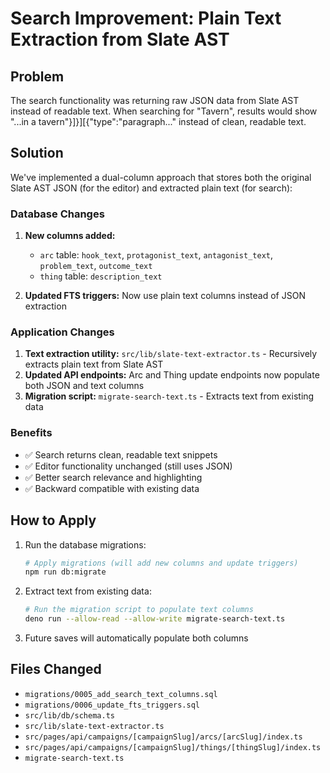 # Search Improvement: Plain Text Extraction from Slate AST

## Problem

The search functionality was returning raw JSON data from Slate AST instead of readable text. When searching for "Tavern", results would show "...in a tavern"}]}][{"type":"paragraph..." instead of clean, readable text.

## Solution

We've implemented a dual-column approach that stores both the original Slate AST JSON (for the editor) and extracted plain text (for search):

### Database Changes

1. **New columns added:**

   - `arc` table: `hook_text`, `protagonist_text`, `antagonist_text`, `problem_text`, `outcome_text`
   - `thing` table: `description_text`

2. **Updated FTS triggers:** Now use plain text columns instead of JSON extraction

### Application Changes

1. **Text extraction utility:** `src/lib/slate-text-extractor.ts` - Recursively extracts plain text from Slate AST
2. **Updated API endpoints:** Arc and Thing update endpoints now populate both JSON and text columns
3. **Migration script:** `migrate-search-text.ts` - Extracts text from existing data

### Benefits

- ✅ Search returns clean, readable text snippets
- ✅ Editor functionality unchanged (still uses JSON)
- ✅ Better search relevance and highlighting
- ✅ Backward compatible with existing data

## How to Apply

1. Run the database migrations:

   ```bash
   # Apply migrations (will add new columns and update triggers)
   npm run db:migrate
   ```

2. Extract text from existing data:

   ```bash
   # Run the migration script to populate text columns
   deno run --allow-read --allow-write migrate-search-text.ts
   ```

3. Future saves will automatically populate both columns

## Files Changed

- `migrations/0005_add_search_text_columns.sql`
- `migrations/0006_update_fts_triggers.sql`
- `src/lib/db/schema.ts`
- `src/lib/slate-text-extractor.ts`
- `src/pages/api/campaigns/[campaignSlug]/arcs/[arcSlug]/index.ts`
- `src/pages/api/campaigns/[campaignSlug]/things/[thingSlug]/index.ts`
- `migrate-search-text.ts`
